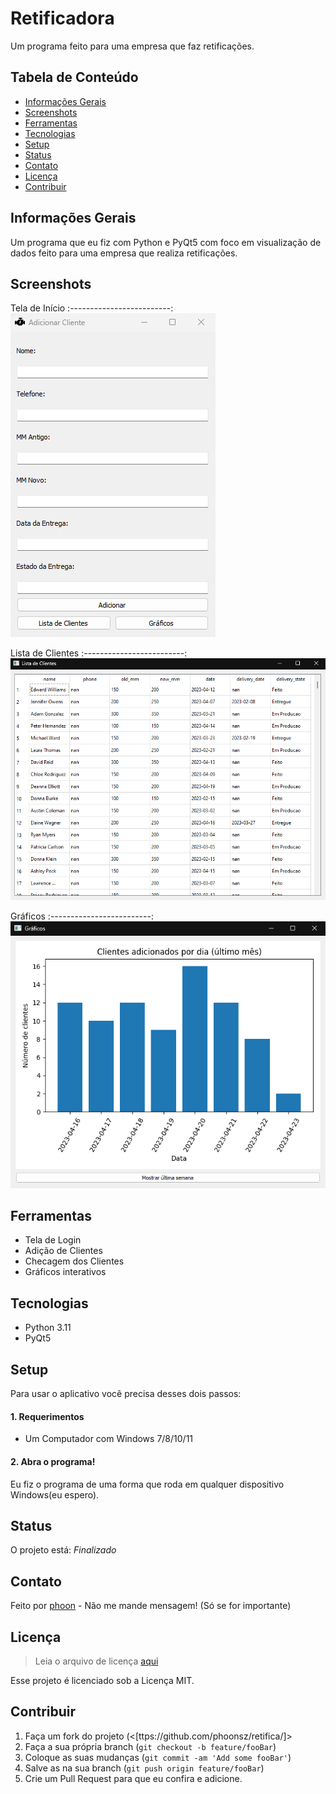 # Retificadora
Um programa feito para uma empresa que faz retificações.


## Tabela de Conteúdo
* [Informações Gerais](#informações-gerais)
* [Screenshots](#screenshots)
* [Ferramentas](#ferramentas)
* [Tecnologias](#tecnologias)
* [Setup](#setup)
* [Status](#status)
* [Contato](#contato)
* [Licença](#licença)
* [Contribuir](#contribuir)


## Informações Gerais
Um programa que eu fiz com Python e PyQt5 com foco em visualização de dados feito para uma empresa que realiza retificações.

## Screenshots

Tela de Início
:-------------------------:
![HomePage](media/238640940-617207ac-1a13-4c50-9bf0-304645981021.png)


Lista de Clientes
:-------------------------:
![Lista de Clientes](media/238639982-44dacbff-b515-471b-8576-85ffa3e32ad7.png)


Gráficos
:-------------------------:
![Tela com Gráficos](media/238639374-0207591b-e188-4549-a709-81ecf31d6916.png)


## Ferramentas

* Tela de Login
* Adição de Clientes
* Checagem dos Clientes
* Gráficos interativos

## Tecnologias
* Python 3.11
* PyQt5

## Setup

Para usar o aplicativo você precisa desses dois passos:

#### 1. Requerimentos
  - Um Computador com Windows  7/8/10/11

#### 2. Abra o programa!

Eu fiz o programa de uma forma que roda em qualquer dispositivo Windows(eu espero).


## Status
O projeto está: _Finalizado_

## Contato
Feito por [phoon](ayo.so/phoon) - Não me mande mensagem! (Só se for importante)

## Licença
>Leia o arquivo de licença [aqui](https://github.com/phoonsz/retifica/blob/master/LICENSE.md)

Esse projeto é licenciado sob a Licença MIT.

## Contribuir

1. Faça um fork do projeto (<[ttps://github.com/phoonsz/retifica/]>
2. Faça a sua própria branch (`git checkout -b feature/fooBar`)
3. Coloque as suas mudanças (`git commit -am 'Add some fooBar'`)
4. Salve as na sua branch (`git push origin feature/fooBar`)
5. Crie um Pull Request para que eu confira e adicione.
